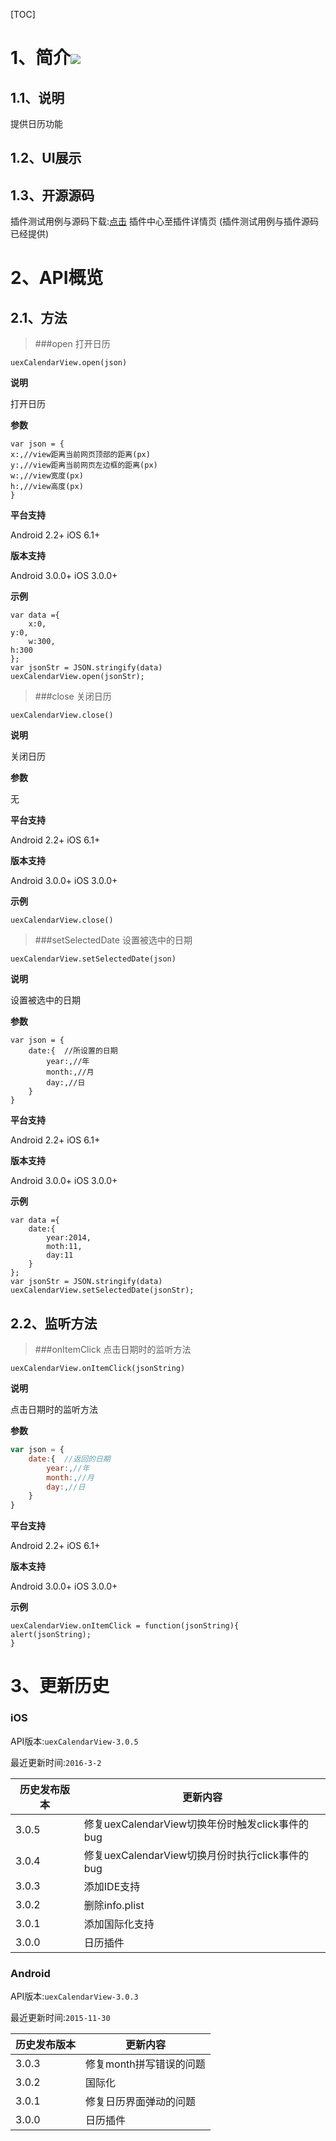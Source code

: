 [TOC]
# 1、简介[![](http://appcan-download.oss-cn-beijing.aliyuncs.com/%E5%85%AC%E6%B5%8B%2Fgf.png)]()
## 1.1、说明

提供日历功能

## 1.2、UI展示

## 1.3、开源源码
插件测试用例与源码下载:[点击](http://plugin.appcan.cn/details.html?id=450_index) 插件中心至插件详情页 (插件测试用例与插件源码已经提供)

# 2、API概览

## 2.1、方法 

>###open 打开日历

`uexCalendarView.open(json)`

**说明**

打开日历

**参数**

```
var json = {
x:,//view距离当前网页顶部的距离(px)
y:,//view距离当前网页左边框的距离(px)
w:,//view宽度(px)
h:,//view高度(px)
}
```

**平台支持**

Android 2.2+
iOS 6.1+

**版本支持**

Android 3.0.0+
iOS 3.0.0+

**示例**

```
var data ={
    x:0,
y:0,
    w:300,
h:300
};
var jsonStr = JSON.stringify(data)
uexCalendarView.open(jsonStr);

```

>###close  关闭日历

`uexCalendarView.close()`

**说明**

 关闭日历

**参数**

无

**平台支持**

Android 2.2+
iOS 6.1+

**版本支持**

Android 3.0.0+
iOS 3.0.0+

**示例**

```
uexCalendarView.close()

```
>###setSelectedDate 设置被选中的日期

`uexCalendarView.setSelectedDate(json)`

**说明**

设置被选中的日期

**参数**

```
var json = {
	date:{  //所设置的日期
		year:,//年
		month:,//月
		day:,//日
	} 
}
```

**平台支持**

Android 2.2+
iOS 6.1+

**版本支持**

Android 3.0.0+
iOS 3.0.0+

**示例**

```
var data ={
	date:{  
		year:2014,
		moth:11,
		day:11
	}
};
var jsonStr = JSON.stringify(data)
uexCalendarView.setSelectedDate(jsonStr);

```

## 2.2、监听方法

>###onItemClick  点击日期时的监听方法

`uexCalendarView.onItemClick(jsonString)`

**说明**

 点击日期时的监听方法

**参数**

```javascript
var json = {
	date:{  //返回的日期
		year:,//年
		month:,//月
		day:,//日
	} 
}
```

**平台支持**

Android 2.2+
iOS 6.1+

**版本支持**

Android 3.0.0+
iOS 3.0.0+

**示例**

```
uexCalendarView.onItemClick = function(jsonString){
alert(jsonString);
}
```

# 3、更新历史

### iOS

API版本:`uexCalendarView-3.0.5`

最近更新时间:`2016-3-2`

| 历史发布版本 | 更新内容 |
| ----- | ----- |
| 3.0.5 | 修复uexCalendarView切换年份时触发click事件的bug |
| 3.0.4 | 修复uexCalendarView切换月份时执行click事件的bug |
| 3.0.3 | 添加IDE支持 |
| 3.0.2 | 删除info.plist |
| 3.0.1 | 添加国际化支持 |
| 3.0.0 | 日历插件 |

### Android

API版本:`uexCalendarView-3.0.3`

最近更新时间:`2015-11-30`

| 历史发布版本 | 更新内容 |
| ----- | ----- |
| 3.0.3 | 修复month拼写错误的问题 |
| 3.0.2 | 国际化 |
| 3.0.1 | 修复日历界面弹动的问题 |
| 3.0.0 | 日历插件 |
